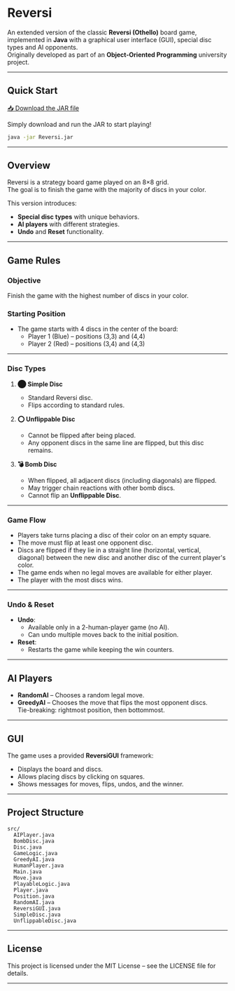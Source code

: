 # Reversi

An extended version of the classic **Reversi (Othello)** board game, implemented in **Java** with a graphical user interface (GUI), special disc types and AI opponents.  
Originally developed as part of an **Object-Oriented Programming** university project.

---

## Quick Start

[📥 Download the JAR file](https://github.com/Raz99/Reversi/releases/download/V1.0.0/Reversi.jar)

Simply download and run the JAR to start playing!

```bash
java -jar Reversi.jar
```

---

## Overview

Reversi is a strategy board game played on an 8×8 grid.  
The goal is to finish the game with the majority of discs in your color.

This version introduces:
- **Special disc types** with unique behaviors.
- **AI players** with different strategies.
- **Undo** and **Reset** functionality.

---

## Game Rules

### Objective
Finish the game with the highest number of discs in your color.

### Starting Position
- The game starts with 4 discs in the center of the board:
    - Player 1 (Blue) – positions (3,3) and (4,4)
    - Player 2 (Red) – positions (3,4) and (4,3)

---

### Disc Types

1. **⬤ Simple Disc**
    - Standard Reversi disc.
    - Flips according to standard rules.

2. **⭕ Unflippable Disc**
    - Cannot be flipped after being placed.
    - Any opponent discs in the same line are flipped, but this disc remains.

3. **💣 Bomb Disc**
    - When flipped, all adjacent discs (including diagonals) are flipped.
    - May trigger chain reactions with other bomb discs.
    - Cannot flip an **Unflippable Disc**.

---

### Game Flow

- Players take turns placing a disc of their color on an empty square.
- The move must flip at least one opponent disc.
- Discs are flipped if they lie in a straight line (horizontal, vertical, diagonal) between the new disc and another disc of the current player's color.
- The game ends when no legal moves are available for either player.
- The player with the most discs wins.

---

### Undo & Reset

- **Undo**:
    - Available only in a 2-human-player game (no AI).
    - Can undo multiple moves back to the initial position.
- **Reset**:
    - Restarts the game while keeping the win counters.

---

## AI Players

- **RandomAI** – Chooses a random legal move.
- **GreedyAI** – Chooses the move that flips the most opponent discs.  
  Tie-breaking: rightmost position, then bottommost.

---

## GUI

The game uses a provided **ReversiGUI** framework:
- Displays the board and discs.
- Allows placing discs by clicking on squares.
- Shows messages for moves, flips, undos, and the winner.

---

## Project Structure

```
src/
  AIPlayer.java
  BombDisc.java
  Disc.java
  GameLogic.java
  GreedyAI.java
  HumanPlayer.java
  Main.java
  Move.java
  PlayableLogic.java
  Player.java
  Position.java
  RandomAI.java
  ReversiGUI.java
  SimpleDisc.java
  UnflippableDisc.java
```
---

## License
This project is licensed under the MIT License – see the LICENSE file for details.

---